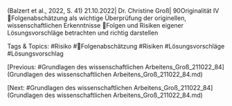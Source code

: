 (Balzert et al., 2022, S. 41)
21.10.2022| Dr. Christine Groß| 90Originalität IV
Folgenabschätzung als wichtige Überprüfung der originellen, wissenschaftlichen 
Erkenntnisse
Folgen und Risiken eigener Lösungsvorschläge betrachten und richtig darstellen

   Tags & Topics:
   #Risiko
   #Folgenabschätzung
   #Risiken
   #Lösungsvorschläge
   #Lösungsvorschlag

[Previous: #Grundlagen des wissenschaftlichen Arbeitens_Groß_211022_84](Grundlagen des wissenschaftlichen Arbeitens_Groß_211022_84.md)

[Next: #Grundlagen des wissenschaftlichen Arbeitens_Groß_211022_84](Grundlagen des wissenschaftlichen Arbeitens_Groß_211022_84.md)
